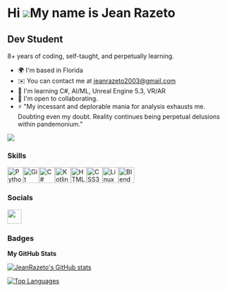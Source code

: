 Hi ![](https://user-images.githubusercontent.com/18350557/176309783-0785949b-9127-417c-8b55-ab5a4333674e.gif)My name is Jean Razeto
===================================================================================================================================

Dev Student
-----------

8+ years of coding, self-taught, and perpetually learning.

*   🌍  I'm based in Florida
*   ✉️  You can contact me at [jeanrazeto2003@gmail.com](mailto:jeanrazeto2003@gmail.com)
*   🧠  I'm learning C#, AI/ML, Unreal Engine 5.3, VR/AR
*   🤝  I'm open to collaborating.
*   ⚡  "My incessant and deplorable mania for analysis exhausts me. Doubting even my doubt. Reality continues being perpetual delusions within pandemonium."

<a href="https://www.github.com/JeanRazeto" target="_blank" rel="noreferrer"><img
                  src="https://img.shields.io/github/followers/JeanRazeto?logo=github&style=for-the-badge&color=444e59&labelColor=1c1917" /></a>

### Skills 
<p align="left">
<a href="https://www.python.org/" target="_blank" rel="noreferrer"><img src="https://raw.githubusercontent.com/danielcranney/readme-generator/main/public/icons/skills/python-colored.svg" width="36" height="36" alt="Python" /></a><a href="https://git-scm.com/" target="_blank" rel="noreferrer"><img src="https://raw.githubusercontent.com/danielcranney/readme-generator/main/public/icons/skills/git-colored.svg" width="36" height="36" alt="Git" /></a><a href="https://docs.microsoft.com/en-us/dotnet/csharp/" target="_blank" rel="noreferrer"><img src="https://raw.githubusercontent.com/danielcranney/readme-generator/main/public/icons/skills/csharp-colored.svg" width="36" height="36" alt="C#" /></a><a href="https://kotlinlang.org/" target="_blank" rel="noreferrer"><img src="https://raw.githubusercontent.com/danielcranney/readme-generator/main/public/icons/skills/kotlin-colored.svg" width="36" height="36" alt="Kotlin" /></a><a href="https://developer.mozilla.org/en-US/docs/Glossary/HTML5" target="_blank" rel="noreferrer"><img src="https://raw.githubusercontent.com/danielcranney/readme-generator/main/public/icons/skills/html5-colored.svg" width="36" height="36" alt="HTML5" /></a><a href="https://www.w3.org/TR/CSS/#css" target="_blank" rel="noreferrer"><img src="https://raw.githubusercontent.com/danielcranney/readme-generator/main/public/icons/skills/css3-colored.svg" width="36" height="36" alt="CSS3" /></a><a href="https://www.linux.org" target="_blank" rel="noreferrer"><img src="https://raw.githubusercontent.com/danielcranney/readme-generator/main/public/icons/skills/linux-colored.svg" width="36" height="36" alt="Linux" /></a><a href="https://www.blender.org/" target="_blank" rel="noreferrer"><img src="https://raw.githubusercontent.com/danielcranney/readme-generator/main/public/icons/skills/blender-colored.svg" width="36" height="36" alt="Blender" /></a>
                    </p>
                    
### Socials
                  
<p align="left"> <a href="https://www.github.com/JeanRazeto" target="_blank" rel="noreferrer"> <picture> <source media="(prefers-color-scheme: dark)" srcset="https://raw.githubusercontent.com/danielcranney/readme-generator/main/public/icons/socials/github-dark.svg" /> <source media="(prefers-color-scheme: light)" srcset="https://raw.githubusercontent.com/danielcranney/readme-generator/main/public/icons/socials/github.svg" /> <img src="https://raw.githubusercontent.com/danielcranney/readme-generator/main/public/icons/socials/github.svg" width="32" height="32" /> </picture> </a></p>

### Badges

<b>My GitHub Stats</b>

<a href="http://www.github.com/JeanRazeto"><img src="https://github-readme-stats.vercel.app/api?username=JeanRazeto&show_icons=true&hide=&count_private=true&title_color=6366f1&text_color=64748b&icon_color=444e59&bg_color=1c1917&hide_border=true&show_icons=true" alt="JeanRazeto's GitHub stats" /></a>

<a href="https://github.com/JeanRazeto" align="left"><img src="https://github-readme-stats.vercel.app/api/top-langs/?username=JeanRazeto&langs_count=10&title_color=6366f1&text_color=64748b&icon_color=444e59&bg_color=1c1917&hide_border=true&locale=en&custom_title=Top%20%Languages" alt="Top Languages" /></a>
